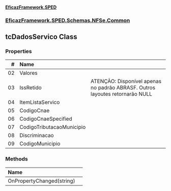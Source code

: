 #### [EficazFramework.SPED](EficazFrameworkSPED.md 'EficazFramework SPED')
### [EficazFramework.SPED.Schemas.NFSe.Common](EficazFramework.SPED.Schemas.NFSe.Common.md 'EficazFramework.SPED.Schemas.NFSe.Common')

## tcDadosServico Class
### Properties

| # | Name | |
| ---: | :--- | :--- |
| 02 | Valores |  |
| 03 | IssRetido | ATENÇÃO: Disponível apenas no padrão ABRASF. Outros layoutes retornarão NULL |
| 04 | ItemListaServico |  |
| 05 | CodigoCnae |  |
| 06 | CodigoCnaeSpecified |  |
| 07 | CodigoTributacaoMunicipio |  |
| 08 | Discriminacao |  |
| 09 | CodigoMunicipio |  |
### Methods

| Name | |
| :--- | :--- |
| OnPropertyChanged(string) |  |
